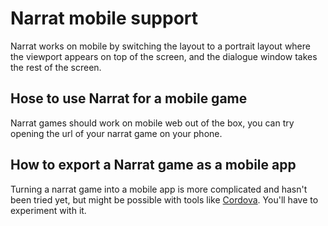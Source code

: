 # Narrat mobile support

Narrat works on mobile by switching the layout to a portrait layout where the viewport appears on top of the screen, and the dialogue window takes the rest of the screen.

## Hose to use Narrat for a mobile game

Narrat games should work on mobile web out of the box, you can try opening the url of your narrat game on your phone.

## How to export a Narrat game as a mobile app

Turning a narrat game into a mobile app is more complicated and hasn't been tried yet, but might be possible with tools like [Cordova](https://cordova.apache.org/). You'll have to experiment with it.
